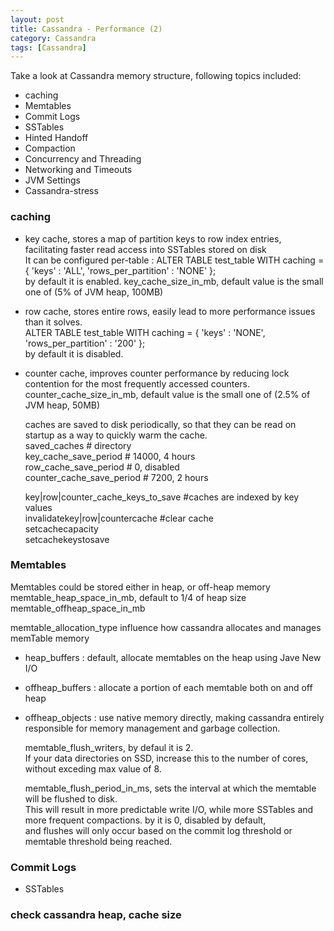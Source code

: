 ```yaml
---
layout: post
title: Cassandra - Performance (2)
category: Cassandra
tags: [Cassandra]
---
```


Take a look at Cassandra memory structure, following topics included:  
+ caching 
+ Memtables 
+ Commit Logs 
+ SSTables 
+ Hinted Handoff 
+ Compaction 
+ Concurrency and Threading 
+ Networking and Timeouts 
+ JVM Settings 
+ Cassandra-stress 

### caching  
+ key cache, stores a map of partition keys to row index entries, facilitating faster read access into SSTables stored on disk   
  It can be configured per-table : ALTER TABLE test_table WITH caching = { 'keys' : 'ALL', 'rows_per_partition' : 'NONE' };  
  by default it is enabled. key_cache_size_in_mb, default value is the small one of (5% of JVM heap, 100MB)  
+ row cache, stores entire rows, easily lead to more performance issues than it solves.  
  ALTER TABLE test_table WITH caching = { 'keys' : 'NONE', 'rows_per_partition' : '200' };  
  by default it is disabled.   
+ counter cache, improves counter performance by reducing lock contention for the most frequently accessed counters.   
  counter_cache_size_in_mb, default value is the small one of (2.5% of JVM heap, 50MB)  
  
  caches are saved to disk periodically, so that they can be read on startup as a way to quickly warm the cache.   
  saved_caches # directory   
  key_cache_save_period # 14000, 4 hours   
  row_cache_save_period # 0, disabled   
  counter_cache_save_period # 7200, 2 hours   
  
  key|row|counter_cache_keys_to_save #caches are indexed by key values  
  invalidatekey|row|countercache     #clear cache   
  setcachecapacity   
  setcachekeystosave     
  
### Memtables  
  Memtables could be stored either in heap, or off-heap memory  
  memtable_heap_space_in_mb, default to 1/4 of heap size   
  memtable_offheap_space_in_mb  
  
  memtable_allocation_type influence how cassandra allocates and manages memTable memory  
+ heap_buffers : default, allocate memtables on the heap using Jave New I/O  
+ offheap_buffers : allocate a portion of each memtable both on and off heap  
+ offheap_objects : use native memory directly, making cassandra entirely responsible for memory management and garbage collection.  
 
  memtable_flush_writers, by defaul it is 2.   
  If your data directories on SSD, increase this to the number of cores, without exceding max value of 8.   
  
  memtable_flush_period_in_ms, sets the interval at which the memtable will be flushed to disk.  
  This will result in more predictable write I/O, while more SSTables and more frequent compactions. by it is 0, disabled by default,   
  and flushes will only occur based on the commit log threshold or memtable threshold being reached.   
  
### Commit Logs 

+ SSTables 


### check cassandra heap, cache size 







